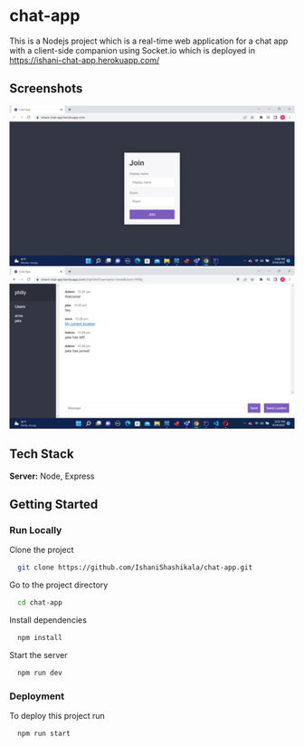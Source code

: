 # chat-app

This is a Nodejs project which is a real-time web application for a chat app with a client-side companion using Socket.io which is deployed in https://ishani-chat-app.herokuapp.com/

## Screenshots

![App Screenshot](/documentation_img/joinpage.png?raw=true "Optional Title")
![App Screenshot](/documentation_img/readme_image.png?raw=true "Optional Title")

## Tech Stack

**Server:** Node, Express

## Getting Started
### Run Locally

Clone the project

```bash
  git clone https://github.com/IshaniShashikala/chat-app.git
```

Go to the project directory

```bash
  cd chat-app
```

Install dependencies

```bash
  npm install
```

Start the server

```bash
  npm run dev
```
### Deployment

To deploy this project run

```bash
  npm run start
```
